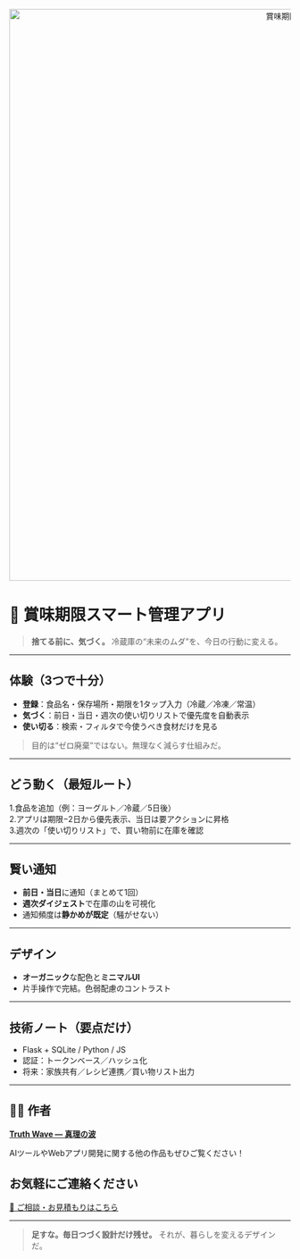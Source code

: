 <p align="center">
<img width="1536" height="1024" alt="賞味期限スマート管理アプリ 健康的な暮らしをもっと簡単に。賢く食品を管理し、ムダを減らそう。" src="https://github.com/user-attachments/assets/48904717-ba4c-4126-8c21-b5a90f572cc4" />
</p>


# 🥦 賞味期限スマート管理アプリ

> **捨てる前に、気づく。**
> 冷蔵庫の“未来のムダ”を、今日の行動に変える。
---

## 体験（3つで十分）

- **登録**：食品名・保存場所・期限を1タップ入力（冷蔵／冷凍／常温）
- **気づく**：前日・当日・週次の使い切りリストで優先度を自動表示
- **使い切る**：検索・フィルタで今使うべき食材だけを見る
> 目的は“ゼロ廃棄”ではない。無理なく減らす仕組みだ。

---

## どう動く（最短ルート）

1.食品を追加（例：ヨーグルト／冷蔵／5日後）<br>
2.アプリは期限−2日から優先表示、当日は要アクションに昇格<br>
3.週次の「使い切りリスト」で、買い物前に在庫を確認

---

## 賢い通知

- **前日・当日**に通知（まとめて1回）
- **週次ダイジェスト**で在庫の山を可視化
- 通知頻度は**静かめが既定**（騒がせない）

---

## デザイン

- **オーガニック**な配色と**ミニマルUI**
- 片手操作で完結。色弱配慮のコントラスト

---

## 技術ノート（要点だけ）

- Flask + SQLite / Python / JS
- 認証：トークンベース／ハッシュ化
- 将来：家族共有／レシピ連携／買い物リスト出力

---

## 🧑‍💻 作者

**[Truth Wave ― 真理の波](https://github.com/truthwave)**  

AIツールやWebアプリ開発に関する他の作品もぜひご覧ください！

## お気軽にご連絡ください
[📩 ご相談・お見積もりはこちら](mailto:realmadrid71214591@gmail.com)

---

> **足すな。毎日つづく設計だけ残せ。**
> それが、暮らしを変えるデザインだ。
